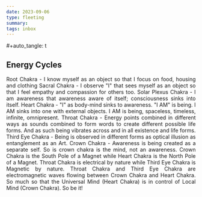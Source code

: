 ```yaml
---
date: 2023-09-06
type: fleeting
summary:
tags: inbox
---
```

#+auto_tangle: t
## Energy Cycles
<p align="justify"> Root Chakra - I know myself as an object so that I focus on food, housing and clothing
Sacral Chakra - I observe "I" that sees myself as an object so that I feel empathy and compassion for others too.
Solar Plexus Chakra - I am awareness that awareness aware of itself; consciousness sinks into itself. 
Heart Chakra - "I" as body-mind sinks to awareness. "I AM" is being. I AM sinks into one with external objects. I AM is being, spaceless, timeless, infinite, omnipresent. 
Throat Chakra - Energy points combined in different ways as sounds combined to form words to create different possible life forms. And as such being vibrates across and in all existence and life forms.
Third Eye Chakra - Being is observed in different forms as optical illusion as entanglement as an Art.
Crown Chakra - Awareness is being created as a separate self. So is crown chakra is the mind, not an awareness. Crown Chakra is the South Pole of a Magnet while Heart Chakra is the North Pole of a Magnet. Throat Chakra is electrical by nature while Third Eye Chakra is Magnetic by nature. Throat Chakra and Third Eye Chakra are electromagnetic waves flowing between Crown Chakra and Heart Chakra. So much so that the Universal Mind (Heart Chakra) is in control of Local Mind (Crown Chakra). So be it!</p>




